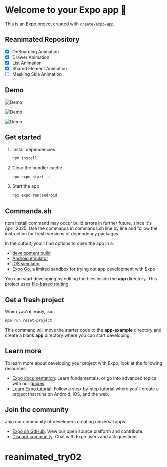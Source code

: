 # Welcome to your Expo app 👋

This is an [Expo](https://expo.dev) project created with [`create-expo-app`](https://www.npmjs.com/package/create-expo-app).

## Reanimated Repository

- [x] OnBoarding Animation
- [x] Drawer Animation
- [x] List Animation
- [x] Shared Element Animation
- [ ] Masking Skia Animation

## Demo

![Demo](https://raw.githubusercontent.com/KangWoosung/reanimated_try02/main/assets/demos/ezgif-6d0bc7f1c01572.gif)

![Demo](https://raw.githubusercontent.com/KangWoosung/reanimated_try02/main/assets/demos/ezgif-3e24894f059d55.gif)

![Demo](https://raw.githubusercontent.com/KangWoosung/reanimated_try02/main/assets/demos/ezgif-745126c80772e1.gif)

## Get started

1. Install dependencies

   ```bash
   npm install
   ```

2. Clear the bundler cache

   ```bash
   npx expo start -c
   ```

3. Start the app

   ```bash
   npx expo run:android
   ```

## Commands.sh

npm install command may occur build errors in further future, since it's April.2025.
Use the commands in commands.sh line by line and follow the instruction for fresh versions of dependency packages.

In the output, you'll find options to open the app in a:

- [development build](https://docs.expo.dev/develop/development-builds/introduction/)
- [Android emulator](https://docs.expo.dev/workflow/android-studio-emulator/)
- [iOS simulator](https://docs.expo.dev/workflow/ios-simulator/)
- [Expo Go](https://expo.dev/go), a limited sandbox for trying out app development with Expo

You can start developing by editing the files inside the **app** directory. This project uses [file-based routing](https://docs.expo.dev/router/introduction).

## Get a fresh project

When you're ready, run:

```bash
npm run reset-project
```

This command will move the starter code to the **app-example** directory and create a blank **app** directory where you can start developing.

## Learn more

To learn more about developing your project with Expo, look at the following resources:

- [Expo documentation](https://docs.expo.dev/): Learn fundamentals, or go into advanced topics with our [guides](https://docs.expo.dev/guides).
- [Learn Expo tutorial](https://docs.expo.dev/tutorial/introduction/): Follow a step-by-step tutorial where you'll create a project that runs on Android, iOS, and the web.

## Join the community

Join our community of developers creating universal apps.

- [Expo on GitHub](https://github.com/expo/expo): View our open source platform and contribute.
- [Discord community](https://chat.expo.dev): Chat with Expo users and ask questions.

# reanimated_try02
